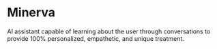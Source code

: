 # Minerva
AI assistant capable of learning about the user through conversations to provide 100% personalized, empathetic, and unique treatment.
